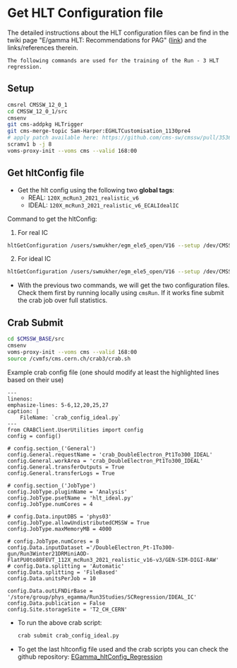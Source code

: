 # Get HLT Configuration file

The detailed instructions about the HLT configuration files can be find in the twiki page "E/gamma HLT: Recommendations for PAG" ([link](https://twiki.cern.ch/twiki/bin/viewauth/CMS/EGMHLTRun3RecommendationForPAG)) and the links/references therein.

```{note}
The following commands are used for the training of the Run - 3 HLT regression.
```

## Setup

```bash
cmsrel CMSSW_12_0_1
cd CMSSW_12_0_1/src
cmsenv
git cms-addpkg HLTrigger
git cms-merge-topic Sam-Harper:EGHLTCustomisation_1130pre4
# apply patch available here: https://github.com/cms-sw/cmssw/pull/35368/files
scramv1 b -j 8
voms-proxy-init --voms cms --valid 168:00
```

## Get hltConfig file

* Get the hlt config using the following two **global tags**:
   * REAL:  `120X_mcRun3_2021_realistic_v6`
   * IDEAL: `120X_mcRun3_2021_realistic_v6_ECALIdealIC`

Command to get the hltConfig:

1. For real IC

```bash
hltGetConfiguration /users/swmukher/egm_ele5_open/V16 --setup /dev/CMSSW_12_0_0/GRun/V6 --globaltag 120X_mcRun3_2021_realistic_v6 --input root://cms-xrd-global.cern.ch//store/mc/Run3Winter21DRMiniAOD/DoubleElectron_Pt-1To300-gun/GEN-SIM-DIGI-RAW/FlatPU0to80FEVT_112X_mcRun3_2021_realistic_v16-v3/120002/5db8ce5f-a1e0-4604-b947-1a1da5bbf5e7.root --mc --process MYHLT --prescale none --max-events 50 --eras Run3 --output none --customise HLTrigger/Configuration/customizeHLTforEGamma.customiseEGammaMenuDev > hlt_real.py
```

2. For ideal IC

```bash
hltGetConfiguration /users/swmukher/egm_ele5_open/V16 --setup /dev/CMSSW_12_0_0/GRun/V6 --globaltag 120X_mcRun3_2021_realistic_v6_ECALIdealIC --input root://cms-xrd-global.cern.ch//store/mc/Run3Winter21DRMiniAOD/DoubleElectron_Pt-1To300-gun/GEN-SIM-DIGI-RAW/FlatPU0to80FEVT_112X_mcRun3_2021_realistic_v16-v3/120002/5db8ce5f-a1e0-4604-b947-1a1da5bbf5e7.root --mc --process MYHLT --prescale none --max-events 50 --eras Run3 --output none --customise HLTrigger/Configuration/customizeHLTforEGamma.customiseEGammaMenuDev  > hlt_ideal.py
```

- With the previous two commands, we will get the two configuration files. Check them first by running locally using `cmsRun`. If it works fine submit the crab job over full statistics.

## Crab Submit

```bash
cd $CMSSW_BASE/src
cmsenv
voms-proxy-init --voms cms --valid 168:00
source /cvmfs/cms.cern.ch/crab3/crab.sh
```

Example crab config file (one should modify at least the highlighted lines based on their use)

```{code-block} python
---
linenos:
emphasize-lines: 5-6,12,20,25,27
caption: |
    FileName: `crab_config_ideal.py`
---
from CRABClient.UserUtilities import config
config = config()

# config.section_('General')
config.General.requestName = 'crab_DoubleElectron_Pt1To300_IDEAL'
config.General.workArea = 'crab_DoubleElectron_Pt1To300_IDEAL'
config.General.transferOutputs = True
config.General.transferLogs = True

# config.section_('JobType')
config.JobType.pluginName = 'Analysis'
config.JobType.psetName = 'hlt_ideal.py'
config.JobType.numCores = 4

# config.Data.inputDBS = 'phys03'
config.JobType.allowUndistributedCMSSW = True
config.JobType.maxMemoryMB = 4000

# config.JobType.numCores = 8
config.Data.inputDataset ='/DoubleElectron_Pt-1To300-gun/Run3Winter21DRMiniAOD-FlatPU0to80FEVT_112X_mcRun3_2021_realistic_v16-v3/GEN-SIM-DIGI-RAW'
# config.Data.splitting = 'Automatic'
config.Data.splitting = 'FileBased'
config.Data.unitsPerJob = 10

config.Data.outLFNDirBase = '/store/group/phys_egamma/Run3Studies/SCRegression/IDEAL_IC'
config.Data.publication = False
config.Site.storageSite = 'T2_CH_CERN'
```

- To run the above crab script:

    ```bash
    crab submit crab_config_ideal.py
    ```

- To get the last hltconfig file used and the crab scripts you can check the github repository: [EGamma_hltConfig_Regression](https://github.com/ram1123/EGamma_hltConfig_Regression>)
